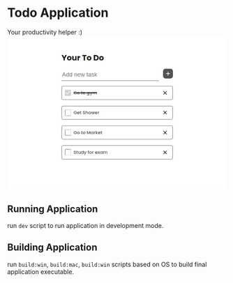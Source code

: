 # Todo Application
Your productivity helper :)
![preview.png](preview.png)
## Running Application
run `dev` script to run application in development mode.

## Building Application
run `build:win`, `build:mac`, `build:win` scripts based on OS to build final application executable.
